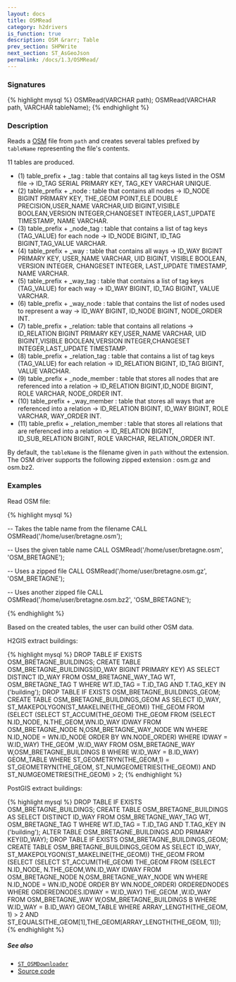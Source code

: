 ```yaml
---
layout: docs
title: OSMRead
category: h2drivers
is_function: true
description: OSM &rarr; Table
prev_section: SHPWrite
next_section: ST_AsGeoJson
permalink: /docs/1.3/OSMRead/
---
```


### Signatures

{% highlight mysql %}
OSMRead(VARCHAR path);
OSMRead(VARCHAR path, VARCHAR tableName);
{% endhighlight %}

### Description

Reads a [OSM][wiki] file from `path` and creates several tables prefixed by `tableName` representing the file's contents.

11 tables are produced.

 * (1) table_prefix + _tag : table that contains all tag keys listed in the OSM file -> ID_TAG SERIAL PRIMARY KEY, TAG_KEY VARCHAR UNIQUE.
 * (2) table_prefix + _node : table that contains all nodes -> ID_NODE BIGINT PRIMARY KEY, THE_GEOM POINT,ELE DOUBLE PRECISION,USER_NAME VARCHAR,UID BIGINT,VISIBLE BOOLEAN,VERSION INTEGER,CHANGESET INTEGER,LAST_UPDATE TIMESTAMP, NAME VARCHAR.
 * (3) table_prefix + _node_tag : table that contains a list of tag keys (TAG_VALUE) for each node -> ID_NODE BIGINT, ID_TAG BIGINT,TAG_VALUE VARCHAR.
 * (4) table_prefix + _way : table that contains all ways -> ID_WAY BIGINT PRIMARY KEY, USER_NAME VARCHAR, UID BIGINT, VISIBLE BOOLEAN, VERSION INTEGER, CHANGESET INTEGER, LAST_UPDATE TIMESTAMP, NAME VARCHAR.
 * (5) table_prefix + _way_tag : table that contains a list of tag keys (TAG_VALUE) for each way -> ID_WAY BIGINT, ID_TAG BIGINT, VALUE VARCHAR.
 * (6) table_prefix + _way_node : table that contains the list of nodes used to represent a way -> ID_WAY BIGINT, ID_NODE BIGINT, NODE_ORDER INT.
 * (7) table_prefix + _relation: table that contains all relations -> ID_RELATION BIGINT PRIMARY KEY,USER_NAME VARCHAR, UID BIGINT,VISIBLE BOOLEAN,VERSION INTEGER,CHANGESET INTEGER,LAST_UPDATE TIMESTAMP.
 * (8) table_prefix + _relation_tag : table that contains a list of tag keys (TAG_VALUE) for each relation -> ID_RELATION BIGINT, ID_TAG BIGINT, VALUE VARCHAR.
 * (9) table_prefix + _node_member : table that stores all nodes that are referenced into a relation -> ID_RELATION BIGINT,ID_NODE BIGINT, ROLE VARCHAR, NODE_ORDER INT.
 * (10) table_prefix + _way_member : table that stores all ways that are referenced into a relation -> ID_RELATION BIGINT, ID_WAY BIGINT, ROLE VARCHAR, WAY_ORDER INT.
 * (11) table_prefix + _relation_member : table that stores all relations that are referenced into a relation -> ID_RELATION BIGINT, ID_SUB_RELATION BIGINT, ROLE VARCHAR, RELATION_ORDER INT.

By default, the `tableName` is the filename given in `path` without the extension.
The OSM driver supports the following zipped extension : osm.gz and osm.bz2.

### Examples

Read OSM file:

{% highlight mysql %}

-- Takes the table name from the filename
CALL OSMRead('/home/user/bretagne.osm');

-- Uses the given table name
CALL OSMRead('/home/user/bretagne.osm', 'OSM_BRETAGNE');

-- Uses a zipped file
CALL OSMRead('/home/user/bretagne.osm.gz', 'OSM_BRETAGNE');

-- Uses another zipped file
CALL OSMRead('/home/user/bretagne.osm.bz2', 'OSM_BRETAGNE');

{% endhighlight %}

Based on the created tables, the user can build other OSM data. 

H2GIS extract buildings:

{% highlight mysql %}
DROP TABLE IF EXISTS OSM_BRETAGNE_BUILDINGS;
CREATE TABLE OSM_BRETAGNE_BUILDINGS(ID_WAY BIGINT PRIMARY KEY) AS SELECT DISTINCT ID_WAY FROM OSM_BRETAGNE_WAY_TAG WT, OSM_BRETAGNE_TAG T WHERE WT.ID_TAG = T.ID_TAG AND T.TAG_KEY IN ('building');
DROP TABLE IF EXISTS OSM_BRETAGNE_BUILDINGS_GEOM;
CREATE TABLE OSM_BRETAGNE_BUILDINGS_GEOM AS SELECT ID_WAY, ST_MAKEPOLYGON(ST_MAKELINE(THE_GEOM)) THE_GEOM FROM (SELECT (SELECT ST_ACCUM(THE_GEOM) THE_GEOM FROM (SELECT N.ID_NODE, N.THE_GEOM,WN.ID_WAY IDWAY FROM OSM_BRETAGNE_NODE N,OSM_BRETAGNE_WAY_NODE WN WHERE N.ID_NODE = WN.ID_NODE ORDER BY WN.NODE_ORDER) WHERE  IDWAY = W.ID_WAY) THE_GEOM ,W.ID_WAY FROM OSM_BRETAGNE_WAY W,OSM_BRETAGNE_BUILDINGS B WHERE W.ID_WAY = B.ID_WAY) GEOM_TABLE WHERE ST_GEOMETRYN(THE_GEOM,1) = ST_GEOMETRYN(THE_GEOM, ST_NUMGEOMETRIES(THE_GEOM)) AND ST_NUMGEOMETRIES(THE_GEOM) > 2;
{% endhighlight %}

PostGIS extract buildings:

{% highlight mysql %}
DROP TABLE IF EXISTS OSM_BRETAGNE_BUILDINGS;
CREATE TABLE OSM_BRETAGNE_BUILDINGS AS SELECT DISTINCT ID_WAY FROM OSM_BRETAGNE_WAY_TAG WT, OSM_BRETAGNE_TAG T WHERE WT.ID_TAG = T.ID_TAG AND T.TAG_KEY IN ('building');
ALTER TABLE OSM_BRETAGNE_BUILDINGS ADD PRIMARY KEY(ID_WAY);
DROP TABLE IF EXISTS OSM_BRETAGNE_BUILDINGS_GEOM;
CREATE TABLE OSM_BRETAGNE_BUILDINGS_GEOM AS SELECT ID_WAY,
ST_MAKEPOLYGON(ST_MAKELINE(THE_GEOM)) THE_GEOM FROM (SELECT (SELECT ST_ACCUM(THE_GEOM) THE_GEOM FROM
 (SELECT N.ID_NODE, N.THE_GEOM,WN.ID_WAY IDWAY FROM OSM_BRETAGNE_NODE N,OSM_BRETAGNE_WAY_NODE WN WHERE N.ID_NODE = WN.ID_NODE ORDER BY WN.NODE_ORDER)  ORDEREDNODES WHERE  ORDEREDNODES.IDWAY = W.ID_WAY) THE_GEOM ,W.ID_WAY FROM OSM_BRETAGNE_WAY W,OSM_BRETAGNE_BUILDINGS B WHERE W.ID_WAY = B.ID_WAY) GEOM_TABLE WHERE ARRAY_LENGTH(THE_GEOM, 1) > 2 AND ST_EQUALS(THE_GEOM[1],THE_GEOM[ARRAY_LENGTH(THE_GEOM, 1)]);
{% endhighlight %}

##### See also

* [`ST_OSMDownloader`](../ST_OSMDownloader)
* <a href="https://github.com/orbisgis/h2gis/blob/v1.3.0/h2gis-functions/src/main/java/org/h2gis/functions/io/osm/OSMRead.java" target="_blank">Source code</a>

[wiki]: http://wiki.openstreetmap.org/wiki/OSM_XML

